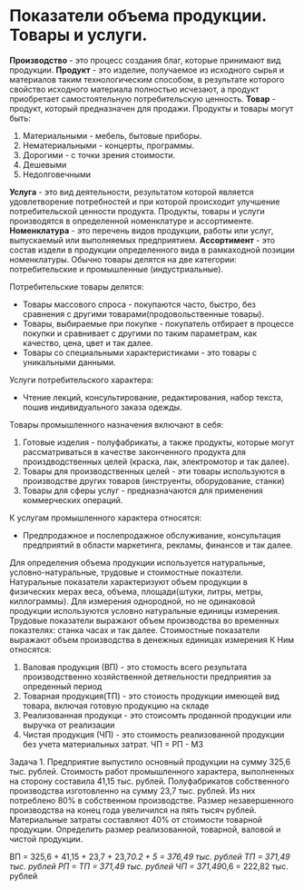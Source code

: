 # Показатели объема продукции. Товары и услуги.
**Производство** - это процесс создания благ, которые принимают вид продукции.
**Продукт** - это изделие, получаемое из исходного сырья и материалов таким технологическим способом, в результате которого свойство исходного материала полностью исчезают, а продукт приобретает самостоятельную потребительскую ценность.
**Товар** - продукт, который предназначен для продажи. Продукты и товары могут быть:
1. Материальными - мебель, бытовые приборы.
2. Нематериальными - концерты, программы.
3. Дорогими - с точки зрения стоимости.
4. Дешевыми
5. Недолговечными

**Услуга** - это вид деятельности, результатом которой является удовлетворение потребностей и при которой происходит улучшение потребительской ценности продукта.
Продукты, товары и услуги производятся в определенной номенклатуре и ассортименте. 
**Номенклатура** - это перечень видов продукции, работы или услуг, выпускаемый или выполняемых предприятием.
**Ассортимент** - это состав издели в продукции определенного вида в рамкаходной позиции номенклатуры. Обычно товары делятся на две категории: потребительские и промышленные (индустриальные).

Потребительские товары делятся:
 - Товары массового спроса - покупаются часто, быстро, без сравнения с другими товарами(продовольственные товары).
 - Товары, выбираемые при покупке - покупатель отбирает в процессе покупки и сравнивает с другими по таким параметрам, как качество, цена, цвет и так далее.
 - Товары со специальными характеристиками - это товары с уникальными данными.

Услуги потребительского характера:
 - Чтение лекций, консультирование, редактирования, набор текста, пошив индивидуального заказа одежды.

Товары промышленного назначения включают в себя:
1. Готовые изделия - полуфабрикаты, а также продукты, которые могут рассматриваться в качестве законченного продукта для произдводственных целей (краска, лак, электромотор и так далее).
2. Товары для производственных целей - эти товары используются в производстве других товаров (инструенты, оборудование, станки)
3. Товары для сферы услуг - предназначаются для применения коммерческих операций.

К услугам промышленного характера относятся:
- Предпродажное и послепродажное обслуживание, консультация предприятий в области маркетинга, рекламы, финансов и так далее.

Для определения объема продукции используется натуральные, условно-натуральные, трудовые и стоимостные показтели.
Натуральные показатели характеризуют объем продукции в физических мерах веса, объема, площади(штуки, литры, метры, киллограммы).
Для измерения однородной, но не одинаковой продукции используются условно натуральные единицы измерения.
Трудовые показатели выражают объем производства во временных показтелях: станка часах и так далее.
Стоимостные показатели выражают объем производства в денежных единицах измерения
 К Ним относятся:
 1. Валовая продукция  (ВП) - это стомость всего результата производственно хозяйственной детяельности предприятия за опреденный период
 2. Товарная продукция(ТП) - это стоиость продукции имеющей вид товара, включая готовую продукцию на складе 
 3. Реализованная продукци - это стоисомть проданной продукции или выручка от реализации 
 4. Чистая продукция (ЧП) - это стоимость реализованной продукции без учета материальных затрат. ЧП = РП - МЗ

Задача 1.
Предприятие выпустило основный продукции на сумму 325,6 тыс. рублей. Стоимость работ промышленного характера, выполненных на сторону составила 41,15 тыс. рублей. Полуфабрикатов собственного производства изготовленно на сумму 23,7 тыс. рублей. Из них потреблено 80% в собственном производстве. Размер незавершенного производства на конец года увеличился на пять тысяч рублей. Материальные затраты составляют 40% от стоимости товарной продукции. Определить размер реализованной, товарной, валовой и чистой продукции. 

ВП = 325,6 + 41,15 + 23,7 + 23,7*0.2 + 5  = 376,49 тыс. рублей 
ТП = 371,49 тыс. рублей
РП = ТП = 371,49 тыс. рублей
ЧП = 371,49*0,6 = 222,82 тыс. рублей